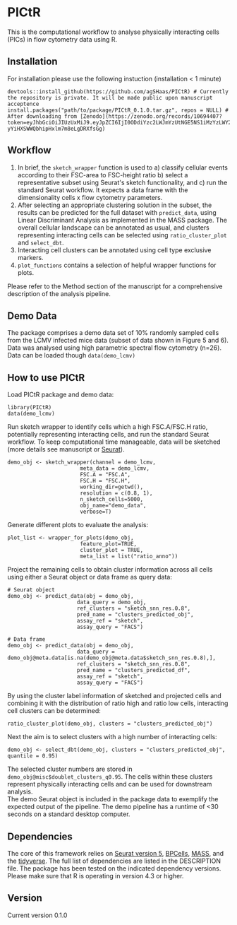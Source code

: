 # PICtR

This is the computational workflow to analyse physically interacting cells (PICs) in flow cytometry data using R.  

## Installation
For installation please use the following instuction (installation < 1 minute)
```
devtools::install_github(https://github.com/agSHaas/PICtR) # Currently the repository is private. It will be made public upon manuscript acceptence
install.packages("path/to/package/PICtR_0.1.0.tar.gz", repos = NULL) # After downloading from [Zenodo](https://zenodo.org/records/10694407?token=eyJhbGciOiJIUzUxMiJ9.eyJpZCI6IjI0ODdiYzc2LWJmYzUtNGE5NS1iMzYzLWY2ZmU5Mzg4MzVmMCIsImRhdGEiOnt9LCJyYW5kb20iOiJlMDdiY2I0MDQzMGE3ZWE3NThiNzc2NGIwMGMzOWQ3MiJ9.rGbkSQ0fvx7ElMbD9HjXLtzen5qcfPonIpTXR1zdrdFQc5yBw5cthsn-yYiHXSWWQbhipHxlm7m8eLgDRXfsGg)
``` 

## Workflow  
  
1. In brief, the `sketch_wrapper` function is used to
   a) classify cellular events according to their FSC-area to FSC-height ratio
   b) select a representative subset using Seurat's sketch functionality, and
   c) run the standard Seurat workflow.
   It expects a data frame with the dimensionality cells x flow cytometry parameters.  
2. After selecting an appropriate clustering solution in the subset, the results can be predicted for the full dataset with `predict_data`, using Linear Discriminant Analysis as implemented in the MASS package. The overall cellular landscape can be annotated as usual, and clusters representing interacting cells can be selected using `ratio_cluster_plot` and `select_dbt`.
3. Interacting cell clusters can be annotated using cell type exclusive markers. 
4. `plot_functions` contains a selection of helpful wrapper functions for plots.

Please refer to the Method section of the manuscript for a comprehensive description of the analysis pipeline. 

## Demo Data

The package comprises a demo data set of 10% randomly sampled cells from the LCMV infected mice data (subset of data shown in Figure 5 and 6). Data was analysed using high parametric spectral flow cytometry (n=26). Data can be loaded though `data(demo_lcmv)`

## How to use PICtR

Load PICtR package and demo data:
```
library(PICtR)
data(demo_lcmv)
```

Run sketch wrapper to identify cells which a high FSC.A/FSC.H ratio, potentially representing interacting cells, and run the standard Seurat workflow. To keep computational time manageable, data will be sketched (more details see manuscript or [Seurat](https://satijalab.org/seurat/articles/seurat5_sketch_analysis)).
```
demo_obj <- sketch_wrapper(channel = demo_lcmv,
                       meta_data = demo_lcmv,
                       FSC.A = "FSC.A", 
                       FSC.H = "FSC.H", 
                       working_dir=getwd(),
                       resolution = c(0.8, 1),
                       n_sketch_cells=5000,
                       obj_name="demo_data",
                       verbose=T)
```

Generate different plots to evaluate the analysis:
```
plot_list <- wrapper_for_plots(demo_obj, 
                       feature_plot=TRUE,
                       cluster_plot = TRUE,
                       meta_list = list("ratio_anno"))
```  

Project the remaining cells to obtain cluster information across all cells using either a Seurat object or data frame as query data:
```
# Seurat object
demo_obj <- predict_data(obj = demo_obj, 
                      data_query = demo_obj, 
                      ref_clusters = "sketch_snn_res.0.8",
                      pred_name = "clusters_predicted_obj",
                      assay_ref = "sketch", 
                      assay_query = "FACS")
                      
# Data frame
demo_obj <- predict_data(obj = demo_obj, 
                      data_query = demo_obj@meta.data[is.na(demo_obj@meta.data$sketch_snn_res.0.8),], 
                      ref_clusters = "sketch_snn_res.0.8",
                      pred_name = "clusters_predicted_df",
                      assay_ref = "sketch", 
                      assay_query = "FACS")
```

By using the cluster label information of sketched and projected cells and combining it with the distribution of ratio high and ratio low cells, interacting cell clusters can be determined: 

```
ratio_cluster_plot(demo_obj, clusters = "clusters_predicted_obj")
```
Next the aim is to select clusters with a high number of interacting cells:
```
demo_obj <- select_dbt(demo_obj, clusters = "clusters_predicted_obj", quantile = 0.95)
```
The selected cluster numbers are stored in `demo_obj@misc$doublet_clusters_q0.95`. The cells within these clusters represent physically interacting cells and can be used for downstream analysis.  
The demo Seurat object is included in the package data to exemplify the expected output of the pipeline. The demo pipeline has a runtime of <30 seconds on a standard desktop computer.

## Dependencies

The core of this framework relies on [Seurat version 5](https://github.com/satijalab/seurat), [BPCells](https://github.com/bnprks/BPCells), [MASS](https://cran.r-project.org/web/packages/MASS/index.html), and the [tidyverse](https://www.tidyverse.org/). The full list of dependencies are listed in the DESCRIPTION file. The package has been tested on the indicated dependency versions. Please make sure that R is operating in version 4.3 or higher. 

## Version 

Current version 0.1.0
